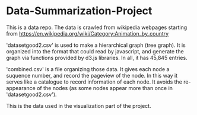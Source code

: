 # Data-Summarization-Project
This is a data repo. The data is crawled from wikipedia webpages starting from https://en.wikipedia.org/wiki/Category:Animation_by_country

'datasetgood2.csv' is used to make a hierarchical graph (tree graph). It is organized into
the format that could read by javascript, and generate the graph via functions provided 
by d3.js libraries. In all, it has 45,845 entries.

'combined.csv' is a file organizing those data. It gives each node a suquence number, and 
record the pageview of the node. In this way it serves like a catalogue to record information
of each node. It avoids the re-appearance of the nodes (as some nodes appear more than once in 
'datasetgood2.csv').

This is the data used in the visualization part of the project.
